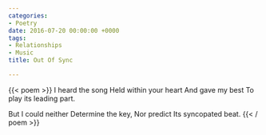 ```yaml
---
categories:
- Poetry
date: 2016-07-20 00:00:00 +0000
tags:
- Relationships
- Music
title: Out Of Sync

---
```

{{< poem >}}
I heard the song 
Held within your heart
And gave my best
To play its leading part.

But I could neither 
Determine the key,
Nor predict
Its syncopated beat.
{{< / poem >}}